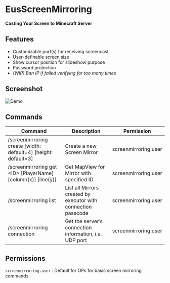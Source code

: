 # EusScreenMirroring
**Casting Your Screen to Minecraft Server**

## Features
- Customizable port(s) for receiving screencast
- User-definable screen size
- Show cursor position for slideshow purpose
- Password protection
- _(WIP) Ban IP if failed verifying for too many times_

## Screenshot
![Demo](image/demo_screenmirroring.gif)

## Commands

| Command                                                      | Description                                                  | Permission           |
| ------------------------------------------------------------ | ------------------------------------------------------------ | -------------------- |
| /screenmirroring create [width: default=4] [height: default=3] | Create a new Screen Mirror                                   | screenmirroring.user |
| /screenmirroring get \<ID\> [PlayerName] [column(x)] [line(y)] | Get MapView for Mirror with specified ID                     | screenmirroring.user |
| /screenmirroring list                                        | List all Mirrors created by executor with connection passcode | screenmirroring.user |
| /screenmirroring connection                                  | Get the server’s connection information, i.e. UDP port       | screenmirroring.user |



## Permissions

`screenmirroring.user` : Default for OPs for basic screen mirroring commands

